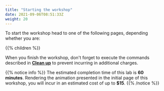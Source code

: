```yaml
---
title: "Starting the workshop"
date: 2021-09-06T08:51:33Z
weight: 20
---
```


To start the workshop head to one of the following pages, depending whether you are:

{{% children %}}

When you finish the workshop, don't forget to execute the commands described in [**Clean up**](/rendering-with-batch/cleanup.html) to prevent incurring in additional charges.

{{% notice info %}}
The estimated completion time of this lab is **60 minutes**. Rendering the animation presented in the initial page of this workshop, you will incur in an estimated cost of up to **$15**.
{{% /notice %}}
